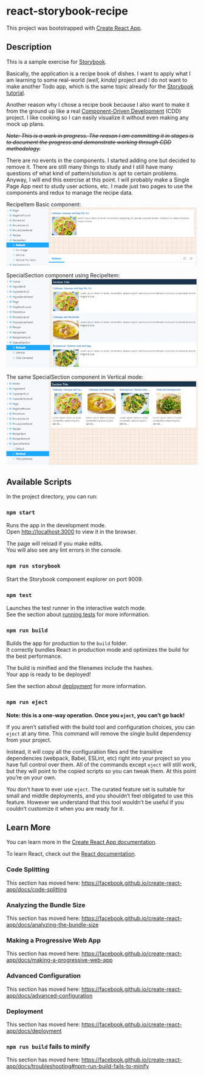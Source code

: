 react-storybook-recipe
================

This project was bootstrapped with [Create React App](https://github.com/facebook/create-react-app).

## Description
This is a sample exercise for [Storybook](https://storybook.js.org/docs/basics/introduction/).

Basically, the application is a recipe book of dishes.
I want to apply what I am learning to some real-world *(well, kinda)* project and I do not want to make another Todo app, which is the same topic already for the [Storybook tutorial](https://www.learnstorybook.com/intro-to-storybook/react/en/get-started/).

Another reason why I chose a recipe book because I also want to make it from the ground up like a real [Component-Driven Development](https://www.learnstorybook.com/intro-to-storybook/react/en/simple-component/) (CDD) project. I like cooking so I can easily visualize it without even making any mock up plans.

~~_Note: This is a work in progress. The reason I am committing it in stages is to document the progress and demonstrate working through CDD methodology._~~

There are no events in the components. I started adding one but decided to remove it. There are still many things to study and I still have many questions of what kind of pattern/solution is apt to certain problems. Anyway, I will end this exercise at this point. I will probably make a Single Page App next to study user actions, etc. I made just two pages to use the components and redux to manage the recipe data.

RecipeItem Basic component:
![RecipeItem Default](docs/screenshot01.png)

SpecialSection component using RecipeItem:
![SpecialSection Default](docs/screenshot02.png)

The same SpecialSection component in Vertical mode:
![SpecialSection Vertical](docs/screenshot03.png)

## Available Scripts

In the project directory, you can run:

### `npm start`

Runs the app in the development mode.<br />
Open [http://localhost:3000](http://localhost:3000) to view it in the browser.

The page will reload if you make edits.<br />
You will also see any lint errors in the console.

### `npm run storybook`

Start the Storybook component explorer on port 9009.

### `npm test`

Launches the test runner in the interactive watch mode.<br />
See the section about [running tests](https://facebook.github.io/create-react-app/docs/running-tests) for more information.

### `npm run build`

Builds the app for production to the `build` folder.<br />
It correctly bundles React in production mode and optimizes the build for the best performance.

The build is minified and the filenames include the hashes.<br />
Your app is ready to be deployed!

See the section about [deployment](https://facebook.github.io/create-react-app/docs/deployment) for more information.

### `npm run eject`

**Note: this is a one-way operation. Once you `eject`, you can’t go back!**

If you aren’t satisfied with the build tool and configuration choices, you can `eject` at any time. This command will remove the single build dependency from your project.

Instead, it will copy all the configuration files and the transitive dependencies (webpack, Babel, ESLint, etc) right into your project so you have full control over them. All of the commands except `eject` will still work, but they will point to the copied scripts so you can tweak them. At this point you’re on your own.

You don’t have to ever use `eject`. The curated feature set is suitable for small and middle deployments, and you shouldn’t feel obligated to use this feature. However we understand that this tool wouldn’t be useful if you couldn’t customize it when you are ready for it.

## Learn More

You can learn more in the [Create React App documentation](https://facebook.github.io/create-react-app/docs/getting-started).

To learn React, check out the [React documentation](https://reactjs.org/).

### Code Splitting

This section has moved here: https://facebook.github.io/create-react-app/docs/code-splitting

### Analyzing the Bundle Size

This section has moved here: https://facebook.github.io/create-react-app/docs/analyzing-the-bundle-size

### Making a Progressive Web App

This section has moved here: https://facebook.github.io/create-react-app/docs/making-a-progressive-web-app

### Advanced Configuration

This section has moved here: https://facebook.github.io/create-react-app/docs/advanced-configuration

### Deployment

This section has moved here: https://facebook.github.io/create-react-app/docs/deployment

### `npm run build` fails to minify

This section has moved here: https://facebook.github.io/create-react-app/docs/troubleshooting#npm-run-build-fails-to-minify
